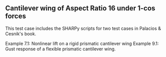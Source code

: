 ## Cantilever wing of Aspect Ratio 16 under 1-cos forces

This test case includes the SHARPy scripts for two test cases in Palacios & Cesnik's book. 

Example 7.1: Nonlinear lift on a rigid prismatic cantilever wing
Example 9.1: Gust response of a flexible prismatic cantilever wing.
